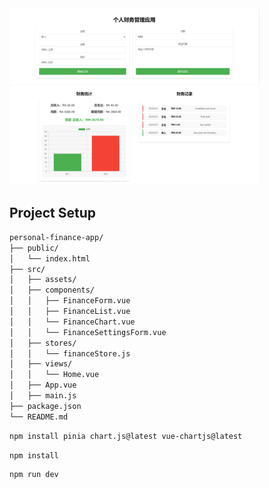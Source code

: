 <img src="public/1.png" width="400" />

<img src="public/2.png" width="400" />

## Project Setup

```sh
personal-finance-app/
├── public/
│   └── index.html
├── src/
│   ├── assets/
│   ├── components/
│   │   ├── FinanceForm.vue
│   │   ├── FinanceList.vue
│   │   └── FinanceChart.vue
│   │   └── FinanceSettingsForm.vue
│   ├── stores/
│   │   └── financeStore.js
│   ├── views/
│   │   └── Home.vue
│   ├── App.vue
│   ├── main.js
├── package.json
└── README.md
```

```sh
npm install pinia chart.js@latest vue-chartjs@latest
```

```sh
npm install
```

```sh
npm run dev
```

